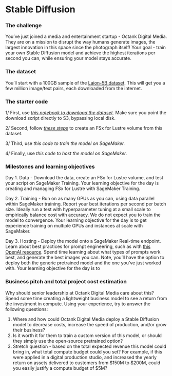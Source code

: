 # Stable Diffusion

### The challenge

You’ve just joined a media and entertainment startup - Octank Digital Media. They are on a mission to disrupt the way humans generate images, the largest innovation in this space since the photograph itself! Your goal - train your own Stable Diffusion model and achieve the highest iterations per second you can, while ensuring your model stays accurate. 

### The dataset

You’ll start with a 100GB sample of the [Laion-5B dataset](https://laion.ai/blog/laion-5b/). This will get you a few million image/text pairs, each downloaded from the internet. 

### The starter code

1/ First, use *[this notebook to download the dataset](https://github.com/aws-samples/sagemaker-distributed-training-workshop/blob/main/5_boot_camp/stable_diffusion/Stable_Diffusion_Data_Download.ipynb)*. Make sure you point the download script directly to S3, bypassing local disk. 

2/ Second, follow *[these steps](https://github.com/aws-samples/sagemaker-distributed-training-workshop/tree/main/5_boot_camp/lustre)* to create an FSx for Lustre volume from this dataset.

3/ Third, use *this code to train the model on SageMaker.*

4/ Finally, use *this code to host the model on SageMaker.*

### Milestones and learning objectives

Day 1. Data - Download the data, create an FSx for Lustre volume, and test your script on SageMaker Training.  Your learning objective for the day is creating and managing FSx for Lustre with SageMaker Training.

Day 2. Training - Run on as many GPUs as you can, using data parallel within SageMaker training. Report your best iterations per second per batch size. Ideally run a test with hyperparameter tuning at a small scale to empirically balance cost with accuracy. We do not expect you to train the model to convergence. Your learning objective for the day is to get experience training on multiple GPUs and instances at scale with SageMaker.

Day 3. Hosting - Deploy the model onto a SageMaker Real-time endpoint. Learn about best practices for prompt engineering, such as with [this OpenAI resource](https://cdn.openart.ai/assets/Stable%20Diffusion%20Prompt%20Book%20From%20OpenArt%2010-28.pdf). Spend time learning about what types of prompts work best, and generate the best images you can. Note, you’ll have the option to deploy both the generic pretrained model and the one you’ve just worked with. Your learning objective for the day is to 

### Business pitch and total project cost estimation

Why should senior leadership at Octank Digital Media care about this? Spend some time creating a lightweight business model to see a return from the investment in compute. Using your experience, try to answer the following questions:

1. Where and how could Octank Digital Media deploy a Stable Diffusion model to decrease costs, increase the speed of production, and/or grow their business?
2. Is it worth it for them to train a custom version of this model, or should they simply use the open-source pretrained option? 
3. Stretch question - based on the total expected revenue this model could bring in, what total compute budget could you set? For example, if this were applied in a digital production studio, and increased the yearly return on assets delivered to customers from $150M to $200M, could you easily justify a compute budget of $5M? 

